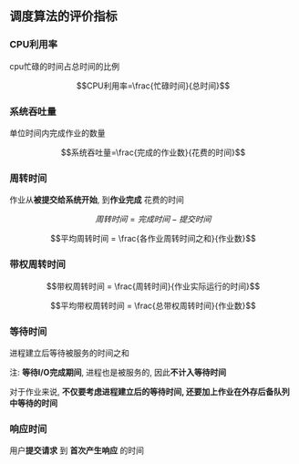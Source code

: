 ## 调度算法的评价指标
### CPU利用率
cpu忙碌的时间占总时间的比例

$$CPU利用率=\frac{忙碌时间}{总时间}$$ 

### 系统吞吐量
单位时间内完成作业的数量

$$系统吞吐量=\frac{完成的作业数}{花费的时间}$$ 

### 周转时间
作业从**被提交给系统开始**, 到**作业完成** 花费的时间

$$周转时间=完成时间-提交时间$$

$$平均周转时间 = \frac{各作业周转时间之和}{作业数}$$

### 带权周转时间
$$带权周转时间 = \frac{周转时间}{作业实际运行的时间}$$ 

$$平均带权周转时间 = \frac{总带权周转时间}{作业数}$$

### 等待时间
进程建立后等待被服务的时间之和

注: **等待I/O完成期间**, 进程也是被服务的, 因此**不计入等待时间**

对于作业来说, **不仅要考虑进程建立后的等待时间, 还要加上作业在外存后备队列中等待的时间**


### 响应时间
用户**提交请求** 到 **首次产生响应** 的时间